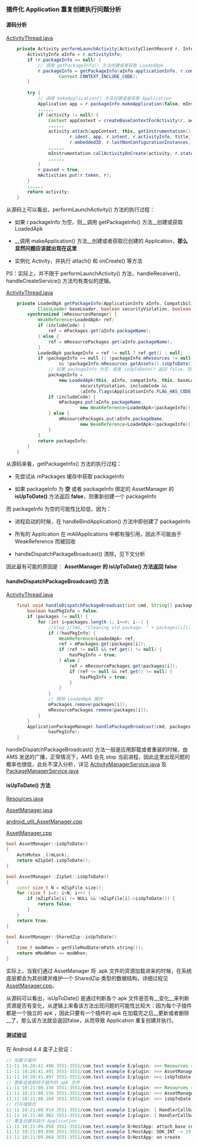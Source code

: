 ### 插件化 Application 重复创建执行问题分析

#### 源码分析

[ActivityThread.java](https://android.googlesource.com/platform/frameworks/base/+/refs/tags/android-4.4_r1.0.1/core/java/android/app/ActivityThread.java)

```java
    private Activity performLaunchActivity(ActivityClientRecord r, Intent customIntent) {
        ActivityInfo aInfo = r.activityInfo;
        if (r.packageInfo == null) {
            // 调用 getPackageInfo() 方法创建或者获取 LoadedApk
            r.packageInfo = getPackageInfo(aInfo.applicationInfo, r.compatInfo,
                    Context.CONTEXT_INCLUDE_CODE);
        }
        
        try {
            // 调用 makeApplication() 方法创建或者获取 Application
            Application app = r.packageInfo.makeApplication(false, mInstrumentation);
            ......
            if (activity != null) {
                Context appContext = createBaseContextForActivity(r, activity);
                ......
                activity.attach(appContext, this, getInstrumentation(), r.token,
                        r.ident, app, r.intent, r.activityInfo, title, r.parent,
                        r.embeddedID, r.lastNonConfigurationInstances, config);
                ......
                mInstrumentation.callActivityOnCreate(activity, r.state);
                ......
            }
            r.paused = true;
            mActivities.put(r.token, r);
        } 
        ......
        return activity;
    }
```
从源码上可以看出，performLaunchActivity() 方法的执行过程：

* 如果 r.packageInfo 为空，则__调用 getPackageInfo() 方法__创建或获取 LoadedApk

* __调用 makeApplication() 方法__创建或者获取已创建的 Application，__那么显然问题应该就出现在这里__

* 实例化 Activity，并执行 attach() 和 onCreate() 等方法

PS：实际上，并不限于 performLaunchActivity() 方法，handleReceiver()、handleCreateService() 方法均有类似的逻辑。



[ActivityThread.java](https://android.googlesource.com/platform/frameworks/base/+/refs/tags/android-4.4_r1.0.1/core/java/android/app/ActivityThread.java)

```java
    private LoadedApk getPackageInfo(ApplicationInfo aInfo, CompatibilityInfo compatInfo,
            ClassLoader baseLoader, boolean securityViolation, boolean includeCode) {
        synchronized (mResourcesManager) {
            WeakReference<LoadedApk> ref;
            if (includeCode) {
                ref = mPackages.get(aInfo.packageName);
            } else {
                ref = mResourcePackages.get(aInfo.packageName);
            }
            LoadedApk packageInfo = ref != null ? ref.get() : null;
            if (packageInfo == null || (packageInfo.mResources != null
                    && !packageInfo.mResources.getAssets().isUpToDate())) {
                // 如果 packageInfo 为空，或者 isUpToDate() 返回 false，则重新创建一个 LoadedApk 
                packageInfo =
                    new LoadedApk(this, aInfo, compatInfo, this, baseLoader,
                            securityViolation, includeCode &&
                            (aInfo.flags&ApplicationInfo.FLAG_HAS_CODE) != 0);
                if (includeCode) {
                    mPackages.put(aInfo.packageName,
                            new WeakReference<LoadedApk>(packageInfo));
                } else {
                    mResourcePackages.put(aInfo.packageName,
                            new WeakReference<LoadedApk>(packageInfo));
                }
            }
            return packageInfo;
        }
    }
```

从源码来看，getPackageInfo() 方法的执行过程：

* 先尝试从 mPackages 缓存中获取 packageInfo

* 如果 packageInfo 为 __空__ 或者 packageInfo 绑定的 AssetManager 的 __isUpToDate()__ 方法返回 __false__，则重新创建一个 packageInfo

而 packageInfo 为空的可能性比较低，因为：

* 进程启动的时候，在 handleBindApplication() 方法中即创建了 packageInfo

* 所有的 Application 在 mAllApplications 中都有强引用，因此不可能由于 WeakReference 而被回收

* handleDispatchPackageBroadcast() 清除，见下文分析

因此最有可能的原因是： __AssetManager 的 isUpToDate() 方法返回 false__



#### handleDispatchPackageBroadcast() 方法

[ActivityThread.java](https://android.googlesource.com/platform/frameworks/base/+/refs/tags/android-4.4.2_r1.0.1/core/java/android/app/ActivityThread.java)

```java
    final void handleDispatchPackageBroadcast(int cmd, String[] packages) {
        boolean hasPkgInfo = false;
        if (packages != null) {
            for (int i=packages.length-1; i>=0; i--) {
                //Slog.i(TAG, "Cleaning old package: " + packages[i]);
                if (!hasPkgInfo) {
                    WeakReference<LoadedApk> ref;
                    ref = mPackages.get(packages[i]);
                    if (ref != null && ref.get() != null) {
                        hasPkgInfo = true;
                    } else {
                        ref = mResourcePackages.get(packages[i]);
                        if (ref != null && ref.get() != null) {
                            hasPkgInfo = true;
                        }
                    }
                }
                // 移除 LoadedApk 缓存
                mPackages.remove(packages[i]);
                mResourcePackages.remove(packages[i]);
            }
        }
        ApplicationPackageManager.handlePackageBroadcast(cmd, packages,
                hasPkgInfo);
    }
```

handleDispatchPackageBroadcast() 方法一般是应用卸载或者重装的时候，由 AMS 发送的广播，正常情况下，AMS 会先 stop 当前进程，因此这里出现问题的概率也很低，此处不深入分析，详见 [ActivityManagerService.java](https://android.googlesource.com/platform/frameworks/base/+/refs/tags/android-4.4.2_r1.0.1/services/java/com/android/server/am/ActivityManagerService.java) 及 [PackageManagerService.java](https://android.googlesource.com/platform/frameworks/base/+/refs/tags/android-4.4.2_r1.0.1/services/java/com/android/server/pm/PackageManagerService.java)



#### isUpToDate() 方法

[Resources.java](https://android.googlesource.com/platform/frameworks/base/+/refs/tags/android-4.4.2_r1.0.1/core/java/android/content/res/Resources.java)

[AssetManager.java](https://android.googlesource.com/platform/frameworks/base/+/refs/tags/android-4.4.2_r1.0.1/core/java/android/content/res/AssetManager.java)

[android_util_AssetManager.cpp](https://android.googlesource.com/platform/frameworks/base/+/refs/tags/android-4.4.2_r1.0.1/core/jni/android_util_AssetManager.cpp)

[AssetManager.cpp](https://android.googlesource.com/platform/frameworks/base/+/refs/tags/android-4.4.2_r1.0.1/libs/androidfw/AssetManager.cpp)

```cpp
bool AssetManager::isUpToDate()
{
    AutoMutex _l(mLock);
    return mZipSet.isUpToDate();
}

bool AssetManager::ZipSet::isUpToDate()
{
    const size_t N = mZipFile.size();
    for (size_t i=0; i<N; i++) {
        if (mZipFile[i] != NULL && !mZipFile[i]->isUpToDate()) {
            return false;
        }
    }
    return true;
}

bool AssetManager::SharedZip::isUpToDate()
{
    time_t modWhen = getFileModDate(mPath.string());
    return mModWhen == modWhen;
}
```
实际上，当我们通过 AssetManager 将 .apk 文件的资源加载进来的时候，在系统底层都会为其创建并维护一个 SharedZip 类型的数据结构，详细过程见 [AssetManager.cpp](https://android.googlesource.com/platform/frameworks/base/+/refs/tags/android-4.4.2_r1.0.1/libs/androidfw/AssetManager.cpp)。

从源码可以看出，isUpToDate() 是通过判断各个 apk 文件是否有__变化__来判断资源是否有变化，从逻辑上来看该方法出现问题的可能性比较大：因为每个子插件都是一个独立的 apk ，因此只要有一个插件的 apk 在加载完之后__更新或者删除__了，那么该方法就会返回false，从而导致 Application 重复创建并执行。



#### 测试验证

在 Android 4.4 盒子上验证：

```java
// 加载子插件
11-11 10:20:41.490 3551-3551/com.test.example E/plugin: >>> Resources = com.test.example.PluginResources@4204eec8
11-11 10:20:41.491 3551-3551/com.test.example E/plugin: >>> AssetManager = android.content.res.AssetManager@42c6fd00
11-11 10:20:41.497 3551-3551/com.test.example E/plugin: >>> isUpToDate = true
// 更新或者删除子插件的 apk 文件
11-11 10:21:00.156 3551-3551/com.test.example E/plugin: >>> Resources = com.test.example.PluginResources@4204eec8
11-11 10:21:00.156 3551-3551/com.test.example E/plugin: >>> AssetManager = android.content.res.AssetManager@42c6fd00
11-11 10:21:00.169 3551-3551/com.test.example E/plugin: >>> isUpToDate = false
// 打开搜索页
11-11 10:21:08.914 3551-3551/com.test.example I/plugin: [ HandlerCallback ] : handling: PAUSE_ACTIVITY
11-11 10:21:08.982 3551-3551/com.test.example I/plugin: [ HandlerCallback ] : handling: LAUNCH_ACTIVITY
// 重复创建并执行 Application
11-11 10:21:09.050 3551-3551/com.test.example D/HostApp: attach base context
11-11 10:21:09.050 3551-3551/com.test.example I/HostApp: SDK_INT -> 19
11-11 10:21:09.064 3551-3551/com.test.example D/HostApp: on create
```
